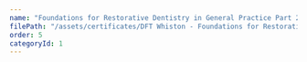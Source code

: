 ```yaml
---
name: "Foundations for Restorative Dentistry in General Practice Part 2"
filePath: "/assets/certificates/DFT Whiston - Foundations for Restorative Dentistry in General Practice Part 2.pdf"
order: 5
categoryId: 1
---
```

